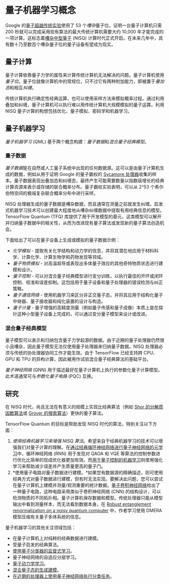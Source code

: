# 量子机器学习概念

Google 的<a href="https://ai.googleblog.com/2019/10/quantum-supremacy-using-programmable.html" class="external">量子超越传统实验</a>使用了 53 个*嘈杂*量子位，证明一台量子计算机只需 200 秒就可以完成采用现有算法的最大传统计算机需要大约 10,000 年才能完成的一项计算。这标志着<a href="https://quantum-journal.org/papers/q-2018-08-06-79/" class="external">嘈杂中型量子</a> (NISQ) 计算时代正式开启。在未来几年中，具有数十乃至数百个嘈杂量子位的量子设备有望成为现实。

## 量子计算

量子计算依靠量子力学的属性来计算传统计算机无法解决的问题。量子计算机使用*量子位*。量子位就像计算机中的常规位，只不过它有两种附加能力，即被置于*叠加态*和相互*纠缠*。

传统计算机执行确定性经典运算，也可以使用采样方法来模拟概率过程。通过利用叠加和纠缠，量子计算机可以执行难以用传统计算机大规模模拟的量子运算。利用 NISQ 量子计算的构想包括优化、量子模拟、密码学和机器学习。

## 量子机器学习

*量子机器学习* (QML) 基于两个概念构建：*量子数据*和*混合量子经典模型*。

### 量子数据

*量子数据*是在自然或人工量子系统中出现的任何数据源。这可以是由量子计算机生成的数据，例如从用于证明 Google 的量子霸权的 <a href="https://www.nature.com/articles/s41586-019-1666-5" class="external">Sycamore 处理器</a>收集的样本。量子数据表现出叠加态和纠缠态，最终产生可能需要数量以指数级增长的经典计算资源来表示或存储的联合概率分布。量子霸权实验表明，可以从 2^53 个希尔伯特空间的极端复杂联合概率分布中进行采样。

NISQ 处理器生成的量子数据是嘈杂数据，而且通常在测量之前就发生纠缠。启发式机器学习技术可以创建最大程度地从嘈杂纠缠数据中提取有用经典信息的模型。TensorFlow Quantum (TFQ) 库提供了用于开发模型的基元，这类模型可以解开并归纳量子数据中的相关性，从而为改进现有量子算法或发现新的量子算法创造机会。

下面给出了可以在量子设备上生成或模拟的量子数据示例：

- *化学模拟* - 提取有关化学结构和动力学的信息，并将其潜在地应用于材料科学、计算化学、计算生物学和药物发现等领域。
- *量子物质模拟* - 对高温超导或表现出多体量子效应的其他奇特物质状态进行建模和设计。
- *量子控制* - 可以对混合量子经典模型进行变分训练，以执行最佳的开环或闭环控制、校准和误差抑制。这包括用于量子设备和量子处理器的错误检测与纠正策略。
- *量子通信网络* - 使用机器学习来区分非正交量子态，并将其应用于结构化量子中继器、量子接收器和纯化装置的设计与构造。
- *量子计量* - 量子增强的高精度测量（例如量子传感和量子成像）本质上是在探针这种小型量子设备上完成的，可以通过变分量子模型来设计或改进。

### 混合量子经典模型

量子模型可以表示和归纳包含量子力学起源的数据。由于近期的量子处理器仍然很小且嘈杂，因此量子模型无法仅使用量子处理器来归纳量子数据。NISQ 处理器必须与传统的协处理器协同工作才能生效。由于 TensorFlow 已经支持跨 CPU、GPU 和 TPU 的异构计算，因此被用作试验混合量子经典算法的基础平台。

*量子神经网络* (QNN) 用于描述最好在量子计算机上执行的参数化量子计算模型。此术语通常可与*参数化量子电路* (PQC) 互换。

## 研究

在 NISQ 时代，尚且无法在有意义的规模上实现比经典算法（例如 <a href="https://arxiv.org/abs/quant-ph/9508027" class="external">Shor 的分解质因数算法</a>或 <a href="https://arxiv.org/abs/quant-ph/9605043" class="external">Grover 的搜索算法</a>）更快的量子算法。

TensorFlow Quantum 的目标是帮助发现 NISQ 时代的算法，特别关注以下方面：

1. *使用经典机器学习来增强 NISQ 算法*。希望来自于经典机器学习的技术可以增强我们对量子计算的理解。在<a href="https://arxiv.org/abs/1907.05415" class="external">通过经典循环神经网络进行量子神经网络的元学习</a>中，循环神经网络 (RNN) 用于发现对 QAOA 和 VQE 等算法的控制参数进行优化比简单的现成优化器更加有效。而<a href="https://www.nature.com/articles/s41534-019-0141-3" class="external">用于量子控制的机器学习</a>则使用强化学习来帮助减少误差并产生质量更高的量子门。
2. *使用量子电路对量子数据进行建模。*如果您有数据源的精确描述，则可使用经典方式对量子数据进行建模，但有时无法实现。要解决此问题，您可以尝试在量子计算机上建模并测量/观测重要的统计数据。<a href="https://www.nature.com/articles/s41567-019-0648-8" class="external">量子卷积神经网络</a>给出了一种量子电路，这种电路采用类似于卷积神经网络 (CNN) 的结构设计，可以检测物质的不同拓扑相。量子计算机保存数据和模型。传统处理器只能从模型输出中看到测量样本，而无法看到数据本身。在 <a href="https://arxiv.org/abs/1711.07500" class="external">Robust entanglement renormalization on a noisy quantum computer</a> 中，作者学习使用 DMERA 模型压缩有关量子多体系统的信息。

量子机器学习的其他关注领域包括：

- 在量子计算机上对纯粹的经典数据进行建模。
- 受量子启发的经典算法。
- <a href="https://arxiv.org/abs/1810.03787" class="external">使用量子分类器的监督式学习</a>。
- 量子神经网络的自适应分层学习。
- <a href="https://arxiv.org/abs/1909.12264" class="external">量子动力学学习</a>。
- <a href="https://arxiv.org/abs/1910.02071" class="external">混合量子态的生成建模</a>。
- <a href="https://arxiv.org/abs/1802.06002" class="external">在近期的处理器上使用量子神经网络执行分类任务</a>。

